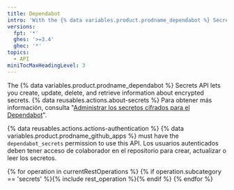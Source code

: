 ```yaml
---
title: Dependabot
intro: 'With the {% data variables.product.prodname_dependabot %} Secrets API, you can manage and control {% data variables.product.prodname_dependabot %} secrets for an organization or repository.'
versions:
  fpt: '*'
  ghes: '>=3.4'
  ghec: '*'
topics:
  - API
miniTocMaxHeadingLevel: 3
---
```


The {% data variables.product.prodname_dependabot %} Secrets API lets you create, update, delete, and retrieve information about encrypted secrets. {% data reusables.actions.about-secrets %} Para obtener más información, consulta "[Administrar los secretos cifrados para el Dependabot](/code-security/supply-chain-security/keeping-your-dependencies-updated-automatically/managing-encrypted-secrets-for-dependabot)".

{% data reusables.actions.actions-authentication %} {% data variables.product.prodname_github_apps %} must have the `dependabot_secrets` permission to use this API. Los usuarios autenticados deben tener acceso de colaborador en el repositorio para crear, actualizar o leer los secretos.

{% for operation in currentRestOperations %}
  {% if operation.subcategory == 'secrets' %}{% include rest_operation %}{% endif %}
{% endfor %}
